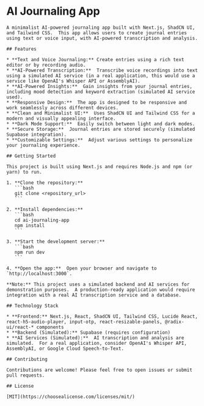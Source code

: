 # AI Journaling App

    A minimalist AI-powered journaling app built with Next.js, ShadCN UI, and Tailwind CSS.  This app allows users to create journal entries using text or voice input, with AI-powered transcription and analysis.

    ## Features

    * **Text and Voice Journaling:** Create entries using a rich text editor or by recording audio.
    * **AI-Powered Transcription:**  Transcribe voice recordings into text using a simulated AI service (in a real application, this would use a service like OpenAI's Whisper API or AssemblyAI).
    * **AI-Powered Insights:**  Gain insights from your journal entries, including mood detection and keyword extraction (simulated AI service used).
    * **Responsive Design:**  The app is designed to be responsive and work seamlessly across different devices.
    * **Clean and Minimalist UI:**  Uses ShadCN UI and Tailwind CSS for a modern and visually appealing interface.
    * **Dark Mode Support:**  Easily switch between light and dark modes.
    * **Secure Storage:**  Journal entries are stored securely (simulated Supabase integration).
    * **Customizable Settings:**  Adjust various settings to personalize your journaling experience.

    ## Getting Started

    This project is built using Next.js and requires Node.js and npm (or yarn) to run.

    1. **Clone the repository:**
       ```bash
       git clone <repository_url>
       ```

    2. **Install dependencies:**
       ```bash
       cd ai-journaling-app
       npm install
       ```

    3. **Start the development server:**
       ```bash
       npm run dev
       ```

    4. **Open the app:**  Open your browser and navigate to `http://localhost:3000`.

    **Note:** This project uses a simulated backend and AI services for demonstration purposes.  A production-ready application would require integration with a real AI transcription service and a database.

    ## Technology Stack

    * **Frontend:** Next.js, React, ShadCN UI, Tailwind CSS, Lucide React, react-h5-audio-player, input-otp, react-resizable-panels, @radix-ui/react-* components
    * **Backend (Simulated):** Supabase (requires configuration)
    * **AI Services (Simulated):**  AI transcription and analysis are simulated.  For a real application, consider OpenAI's Whisper API, AssemblyAI, or Google Cloud Speech-to-Text.

    ## Contributing

    Contributions are welcome! Please feel free to open issues or submit pull requests.

    ## License

    [MIT](https://choosealicense.com/licenses/mit/)
